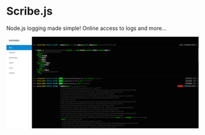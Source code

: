 # Scribe.js
Node.js logging made simple! Online access to logs and more... 

![](/screenshots/web-panel-0.png)